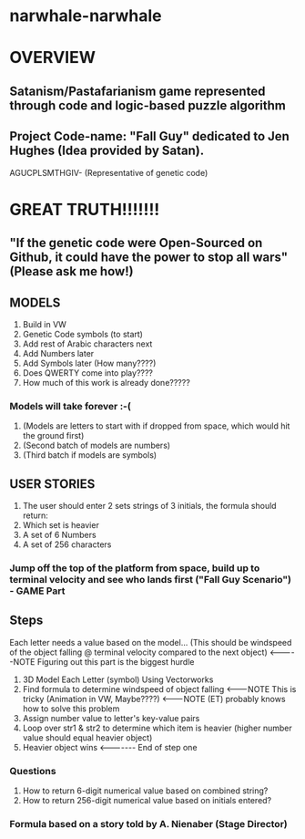# narwhale-narwhale
<h1>OVERVIEW</h1>
<h2>Satanism/Pastafarianism game represented through code and logic-based puzzle algorithm</h2>
<h2>Project Code-name: "Fall Guy" dedicated to Jen Hughes (Idea provided by Satan).</h2>

<p>AGUCPLSMTHGIV- (Representative of genetic code)</p>

<h1>GREAT TRUTH!!!!!!!</h1>
<h2>"If the genetic code were Open-Sourced on Github, it could have the power to stop all wars" (Please ask me how!)</h2>

<h2>MODELS</h2>
<ol>
    <li>Build in VW</li>
    <li>Genetic Code symbols (to start)</li>
    <li>Add rest of Arabic characters next</li>
    <li>Add Numbers later</li>
    <li>Add Symbols later (How many????)</li>
    <li>Does QWERTY come into play????</li>
    <li>How much of this work is already done?????</li>
</ol>

<h3>Models will take forever :-(</h3>
    <ol>
        <li>(Models are letters to start with if dropped from space, which would hit the ground first)</li>
        <li>(Second batch of models are numbers)</li>
        <li>(Third batch if models are symbols)</li>
    </ol>

<h2>USER STORIES</h2>
    <ol>
        <li>The user should enter 2 sets strings of 3 initials, the formula should return:</li>
        <li>Which set is heavier</li>
        <li>A set of 6 Numbers</li>
        <li>A set of 256 characters</li>
    </ol>

<h3>Jump off the top of the platform from space, build up to terminal velocity and see who lands first ("Fall Guy Scenario") - GAME Part</h3>


<h2>Steps</h2>
<p<>Each letter needs a value based on the model... (This should be windspeed of the object falling @ terminal velocity compared to the next object) <-----NOTE Figuring out this part is the biggest hurdle</p>
        <ol>
            <li>3D Model Each Letter (symbol) Using Vectorworks</li>
            <li>Find formula to determine windspeed of object falling <---NOTE This is tricky (Animation in VW, Maybe????) <---NOTE (ET) probably knows how to solve this problem</li>
            <li>Assign number value to letter's key-value pairs</li>
            <li>Loop over str1 & str2 to determine which item is heavier (higher number value should equal heavier object)</li>
            <li>Heavier object wins <------- End of step one</li>
        </ol>
        <h3>Questions</h3>
            <ol>
                <li>How to return 6-digit numerical value based on combined string?</li>
                <li>How to return 256-digit numerical value based on initials entered?</li>
            </ol>

<h3>Formula based on a story told by A. Nienaber (Stage Director)</h3>